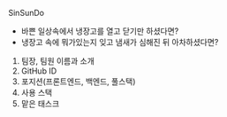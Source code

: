 SinSunDo

- 바쁜 일상속에서 냉장고를 열고 닫기만 하셨다면?
- 냉장고 속에 뭐가있는지 잊고 냄새가 심해진 뒤 아차하셨다면?
1. 팀장, 팀원 이름과 소개
2. GitHub ID
3. 포지션(프론트엔드, 백엔드, 풀스택)
4. 사용 스택
5. 맡은 태스크
